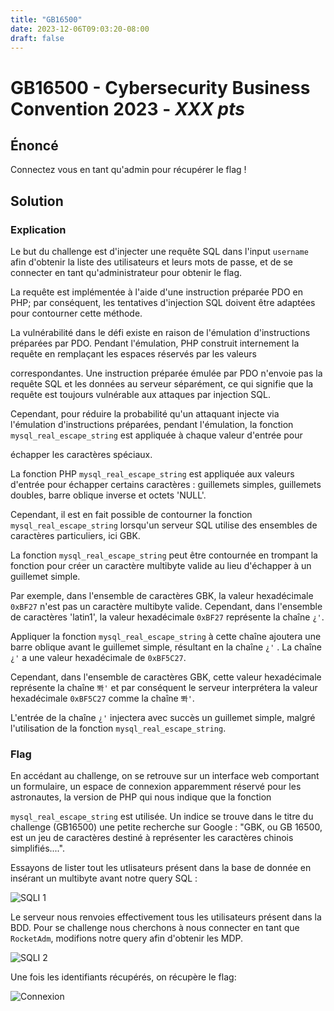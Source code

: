 ```yaml
---
title: "GB16500"
date: 2023-12-06T09:03:20-08:00
draft: false
---
```


# GB16500 - Cybersecurity Business Convention 2023  -  *XXX pts*

## Énoncé

Connectez vous en tant qu'admin pour récupérer le flag ! 

## Solution 

### Explication
Le but du challenge est d'injecter une requête SQL dans l'input `username` afin d'obtenir la liste des utilisateurs et leurs mots de passe, et de se connecter en tant qu'administrateur pour obtenir le flag.

La requête est implémentée à l'aide d'une instruction préparée PDO en PHP; par conséquent, les tentatives d'injection SQL doivent être adaptées pour contourner cette méthode.

La vulnérabilité dans le défi existe en raison de l'émulation d'instructions préparées par PDO. Pendant l'émulation, PHP construit internement la requête en remplaçant les espaces réservés par les valeurs 

correspondantes. Une instruction préparée émulée par PDO n'envoie pas la requête SQL et les données au serveur séparément, ce qui signifie que la requête est toujours vulnérable aux attaques par injection SQL.

Cependant, pour réduire la probabilité qu'un attaquant injecte via l'émulation d'instructions préparées, pendant l'émulation, la fonction `mysql_real_escape_string` est appliquée à chaque valeur d'entrée pour 

échapper les caractères spéciaux.

La fonction PHP `mysql_real_escape_string` est appliquée aux valeurs d'entrée pour échapper certains caractères : guillemets simples, guillemets doubles, barre oblique inverse et octets 'NULL'.

Cependant, il est en fait possible de contourner la fonction `mysql_real_escape_string` lorsqu'un serveur SQL utilise des ensembles de caractères particuliers, ici GBK.

La fonction `mysql_real_escape_string` peut être contournée en trompant la fonction pour créer un caractère multibyte valide au lieu d'échapper à un guillemet simple.

Par exemple, dans l'ensemble de caractères GBK, la valeur hexadécimale `0xBF27` n'est pas un caractère multibyte valide. Cependant, dans l'ensemble de caractères 'latin1', la valeur hexadécimale  `0xBF27` représente la chaîne `¿'`.

Appliquer la fonction `mysql_real_escape_string` à cette chaîne ajoutera une barre oblique avant le guillemet simple, résultant en la chaîne `¿'` . La chaîne `¿'` a une valeur hexadécimale de `0xBF5C27`.

Cependant, dans l'ensemble de caractères GBK, cette valeur hexadécimale représente la chaîne  `뽜'` et par conséquent le serveur interprétera la valeur hexadécimale `0xBF5C27` comme la chaîne `뽜'`.

L'entrée de la chaîne `¿'` injectera avec succès un guillemet simple, malgré l'utilisation de la fonction `mysql_real_escape_string`.

### Flag
En accédant au challenge, on se retrouve sur un interface web comportant un formulaire, un espace de connexion apparemment réservé pour les astronautes, la version de PHP qui nous indique que la fonction

`mysql_real_escape_string` est utilisée. Un indice se trouve dans le titre du challenge (GB16500) une petite recherche sur Google : "GBK, ou GB 16500, est un jeu de caractères destiné à représenter les caractères chinois simplifiés....".

Essayons de lister tout les utlisateurs présent dans la base de donnée en insérant un multibyte avant notre query SQL :

![SQLI 1](/images/006/01.png)

Le serveur nous renvoies effectivement tous les utilisateurs présent dans la BDD. Pour se challenge nous cherchons à nous connecter en tant que `RocketAdm`, modifions notre query afin d'obtenir les MDP.

![SQLI 2](/images/006/02.png)

Une fois les identifiants récupérés, on récupère le flag:

![Connexion](/images/006/03.png)












